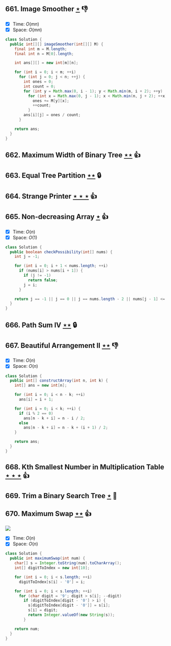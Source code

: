 ## 661. Image Smoother [$\star$](https://leetcode.com/problems/image-smoother) :thumbsdown:

- [x] Time: $O(mn)$
- [x] Space: $O(mn)$

```java
class Solution {
  public int[][] imageSmoother(int[][] M) {
    final int m = M.length;
    final int n = M[0].length;

    int ans[][] = new int[m][n];

    for (int i = 0; i < m; ++i)
      for (int j = 0; j < n; ++j) {
        int ones = 0;
        int count = 0;
        for (int y = Math.max(0, i - 1); y < Math.min(m, i + 2); ++y)
          for (int x = Math.max(0, j - 1); x < Math.min(n, j + 2); ++x) {
            ones += M[y][x];
            ++count;
          }
        ans[i][j] = ones / count;
      }

    return ans;
  }
}
```

## 662. Maximum Width of Binary Tree [$\star\star$](https://leetcode.com/problems/maximum-width-of-binary-tree) :thumbsup:

## 663. Equal Tree Partition [$\star\star$](https://leetcode.com/problems/equal-tree-partition) 🔒

## 664. Strange Printer [$\star\star\star$](https://leetcode.com/problems/strange-printer) :thumbsup:

## 665. Non-decreasing Array [$\star$](https://leetcode.com/problems/non-decreasing-array) :thumbsup:

- [x] Time: $O(n)$
- [x] Space: $O(1)$

```java
class Solution {
  public boolean checkPossibility(int[] nums) {
    int j = -1;

    for (int i = 0; i + 1 < nums.length; ++i)
      if (nums[i] > nums[i + 1]) {
        if (j != -1)
          return false;
        j = i;
      }

    return j == -1 || j == 0 || j == nums.length - 2 || nums[j - 1] <= nums[j + 1] || nums[j] <= nums[j + 2];
  }
}
```

## 666. Path Sum IV [$\star\star$](https://leetcode.com/problems/path-sum-iv) 🔒

## 667. Beautiful Arrangement II [$\star\star$](https://leetcode.com/problems/beautiful-arrangement-ii) :thumbsdown:

- [x] Time: $O(n)$
- [x] Space: $O(n)$

```java
class Solution {
  public int[] constructArray(int n, int k) {
    int[] ans = new int[n];

    for (int i = 0; i < n - k; ++i)
      ans[i] = i + 1;

    for (int i = 0; i < k; ++i) {
      if (i % 2 == 0)
        ans[n - k + i] = n - i / 2;
      else
        ans[n - k + i] = n - k + (i + 1) / 2;
    }

    return ans;
  }
}
```

## 668. Kth Smallest Number in Multiplication Table [$\star\star\star$](https://leetcode.com/problems/kth-smallest-number-in-multiplication-table) :thumbsup:

## 669. Trim a Binary Search Tree [$\star$](https://leetcode.com/problems/trim-a-binary-search-tree) :muscle:

## 670. Maximum Swap [$\star\star$](https://leetcode.com/problems/maximum-swap) :thumbsup:

![](https://img.shields.io/badge/-Math-434343.svg?style=flat-square)

- [x] Time: $O(n)$
- [x] Space: $O(n)$

```java
class Solution {
  public int maximumSwap(int num) {
    char[] s = Integer.toString(num).toCharArray();
    int[] digitToIndex = new int[10];

    for (int i = 0; i < s.length; ++i)
      digitToIndex[s[i] - '0'] = i;

    for (int i = 0; i < s.length; ++i)
      for (char digit = '9'; digit > s[i]; --digit)
        if (digitToIndex[digit - '0'] > i) {
          s[digitToIndex[digit - '0']] = s[i];
          s[i] = digit;
          return Integer.valueOf(new String(s));
        }

    return num;
  }
}
```
